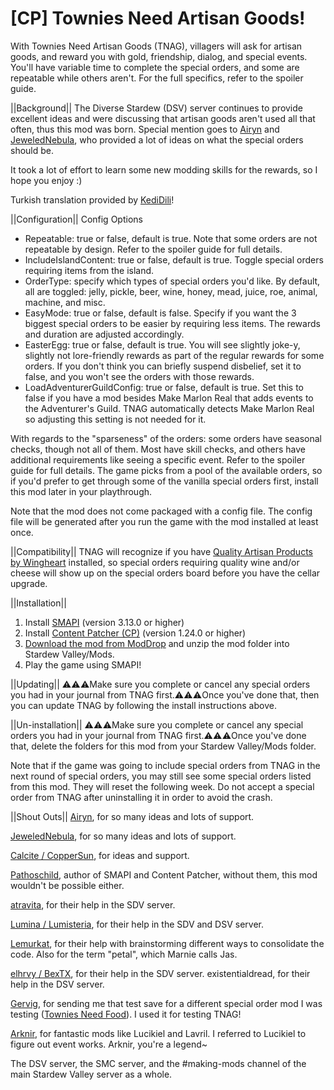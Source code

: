 # [CP] Townies Need Artisan Goods!
With Townies Need Artisan Goods (TNAG), villagers will ask for artisan goods, and reward you with gold, friendship, dialog, and special events. You'll have variable time to complete the special orders, and some are repeatable while others aren't. For the full specifics, refer to the spoiler guide.


||Background||
The Diverse Stardew (DSV) server continues to provide excellent ideas and were discussing that artisan goods aren't used all that often, thus this mod was born. Special mention goes to <a href="https://www.moddrop.com/stardew-valley/profile/182160/mods">Airyn</a> and <a href="https://www.nexusmods.com/users/108706758">JeweledNebula</a>, who provided a lot of ideas on what the special orders should be.

It took a lot of effort to learn some new modding skills for the rewards, so I hope you enjoy :)

Turkish translation provided by <a href="https://www.moddrop.com/stardew-valley/profile/225898">KediDili</a>!


||Configuration||
Config Options
* Repeatable: true or false, default is true. Note that some orders are not repeatable by design. Refer to the spoiler guide for full details.
* IncludeIslandContent: true or false, default is true. Toggle special orders requiring items from the island.
* OrderType: specify which types of special orders you'd like. By default, all are toggled: jelly, pickle, beer, wine, honey, mead, juice, roe, animal, machine, and misc.
* EasyMode: true or false, default is false. Specify if you want the 3 biggest special orders to be easier by requiring less items. The rewards and duration are adjusted accordingly.
* EasterEgg: true or false, default is true. You will see slightly joke-y, slightly not lore-friendly rewards as part of the regular rewards for some orders. If you don't think you can briefly suspend disbelief, set it to false, and you won't see the orders with those rewards.
* LoadAdventurerGuildConfig: true or false, default is true. Set this to false if you have a mod besides Make Marlon Real that adds events to the Adventurer's Guild. TNAG automatically detects Make Marlon Real so adjusting this setting is not needed for it.

With regards to the "sparseness" of the orders: some orders have seasonal checks, though not all of them. Most have skill checks, and others have additional requirements like seeing a specific event. Refer to the spoiler guide for full details. The game picks from a pool of the available orders, so if you'd prefer to get through some of the vanilla special orders first, install this mod later in your playthrough.

Note that the mod does not come packaged with a config file. The config file will be generated after you run the game with the mod installed at least once. 


||Compatibility||
TNAG will recognize if you have <a href="https://www.moddrop.com/stardew-valley/mods/707502-quality-artisan-products">Quality Artisan Products by Wingheart</a> installed, so special orders requiring quality wine and/or cheese will show up on the special orders board before you have the cellar upgrade.


||Installation||
1. Install <a href="https://www.nexusmods.com/stardewvalley/mods/2400">SMAPI</a> (version 3.13.0 or higher)
2. Install <a href="https://www.nexusmods.com/stardewvalley/mods/1915">Content Patcher (CP)</a> (version 1.24.0 or higher)
3. <a href="https://www.moddrop.com/stardew-valley/mods/1077711-townies-need-artisan-goods">Download the mod from ModDrop</a> and unzip the mod folder into Stardew Valley/Mods.
4. Play the game using SMAPI!


||Updating||
⚠️⚠️⚠️Make sure you complete or cancel any special orders you had in your journal from TNAG first.⚠️⚠️⚠️Once you've done that, then you can update TNAG by following the install instructions above.


||Un-installation||
⚠️⚠️⚠️Make sure you complete or cancel any special orders you had in your journal from TNAG first.⚠️⚠️⚠️Once you've done that, delete the folders for this mod from your Stardew Valley/Mods folder.

Note that if the game was going to include special orders from TNAG in the next round of special orders, you may still see some special orders listed from this mod. They will reset the following week. Do not accept a special order from TNAG after uninstalling it in order to avoid the crash.



||Shout Outs||
<a href="https://www.moddrop.com/stardew-valley/profile/182160/mods">Airyn</a>, for so many ideas and lots of support.

<a href="https://www.nexusmods.com/users/108706758">JeweledNebula</a>, for so many ideas and lots of support.

<a href="https://www.nexusmods.com/stardewvalley/users/114762643?tab=user+files">Calcite / CopperSun</a>, for ideas and support.

<a href="https://www.nexusmods.com/stardewvalley/users/1552317?tab=user+files">Pathoschild</a>, author of SMAPI and Content Patcher, without them, this mod wouldn't be possible either.

<a href="https://www.nexusmods.com/stardewvalley/users/116553368?tab=user+files">atravita</a>, for their help in the SDV server.

<a href="https://www.nexusmods.com/stardewvalley/users/5575844?tab=user+files">Lumina / Lumisteria</a>, for their help in the SDV and DSV server.

<a href="https://www.nexusmods.com/stardewvalley/users/68088657?tab=user+files">Lemurkat</a>, for their help with brainstorming different ways to consolidate the code. Also for the term "petal", which Marnie calls Jas.

<a href="https://www.nexusmods.com/stardewvalley/users/115665713?tab=user+files">elhrvy / BexTX</a>, for their help in the SDV server.
existentialdread, for their help in the DSV server.

<a href="https://www.nexusmods.com/stardewvalley/users/24986819?tab=user+files">Gervig</a>, for sending me that test save for a different special order mod I was testing (<a href="https://www.moddrop.com/stardew-valley/mods/1032940-townies-need-food">Townies Need Food</a>). I used it for testing TNAG!

<a href="https://www.nexusmods.com/stardewvalley/users/92469153?tab=user+files">Arknir</a>, for fantastic mods like Lucikiel and Lavril. I referred to Lucikiel to figure out event works. Arknir, you're a legend~

The DSV server, the SMC server, and the #making-mods channel of the main Stardew Valley server as a whole.
